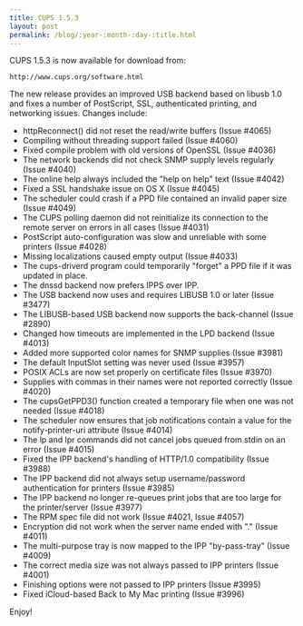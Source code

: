 ```yaml
---
title: CUPS 1.5.3
layout: post
permalink: /blog/:year-:month-:day-:title.html
---
```


CUPS 1.5.3 is now available for download from:

    http://www.cups.org/software.html
    
The new release provides an improved USB backend based on libusb 1.0 and fixes a number of PostScript, SSL, authenticated printing, and networking issues. Changes include:

- httpReconnect() did not reset the read/write buffers (Issue #4065)
- Compiling without threading support failed (Issue #4060)
- Fixed compile problem with old versions of OpenSSL (Issue #4036)
- The network backends did not check SNMP supply levels regularly (Issue #4040)
- The online help always included the "help on help" text (Issue #4042)
- Fixed a SSL handshake issue on OS X (Issue #4045)
- The scheduler could crash if a PPD file contained an invalid paper size (Issue #4049)
- The CUPS polling daemon did not reinitialize its connection to the remote server on errors in all cases (Issue #4031)
- PostScript auto-configuration was slow and unreliable with some printers (Issue #4028)
- Missing localizations caused empty output (Issue #4033)
- The cups-driverd program could temporarily "forget" a PPD file if it was updated in place.
- The dnssd backend now prefers IPPS over IPP.
- The USB backend now uses and requires LIBUSB 1.0 or later (Issue #3477)
- The LIBUSB-based USB backend now supports the back-channel (Issue #2890)
- Changed how timeouts are implemented in the LPD backend (Issue #4013)
- Added more supported color names for SNMP supplies (Issue #3981)
- The default InputSlot setting was never used (Issue #3957)
- POSIX ACLs are now set properly on certificate files (Issue #3970)
- Supplies with commas in their names were not reported correctly (Issue #4020)
- The cupsGetPPD3() function created a temporary file when one was not needed (Issue #4018)
- The scheduler now ensures that job notifications contain a value for the notify-printer-uri attribute (Issue #4014)
- The lp and lpr commands did not cancel jobs queued from stdin on an error (Issue #4015)
- Fixed the IPP backend's handling of HTTP/1.0 compatibility (Issue #3988)
- The IPP backend did not always setup username/password authentication for printers (Issue #3985)
- The IPP backend no longer re-queues print jobs that are too large for the printer/server (Issue #3977)
- The RPM spec file did not work (Issue #4021, Issue #4057)
- Encryption did not work when the server name ended with "." (Issue #4011)
- The multi-purpose tray is now mapped to the IPP "by-pass-tray" (Issue #4009)
- The correct media size was not always passed to IPP printers (Issue #4001)
- Finishing options were not passed to IPP printers (Issue #3995)
- Fixed iCloud-based Back to My Mac printing (Issue #3996)

Enjoy!

